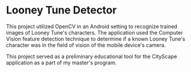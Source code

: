 Looney Tune Detector
====================
This project utilized OpenCV in an Android setting to recognize trained images of Looney Tune's characters. The application used the Computer Vision feature detection technique to determine if a known Looney Tune's character was in the field of vision of the mobile device's camera. 

This project served as a preliminary educational tool for the CityScape application as a part of my master's program.
